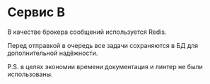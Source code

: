 # Сервис B


В качестве брокера сообщений используется Redis.

Перед отправкой в очередь все задачи сохраняются в БД для дополнительной надёжности.


P.S. в целях экономии времени документация и линтер не были использованы.